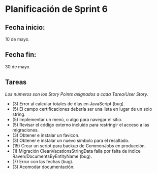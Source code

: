 # Planificación de Sprint 6

## Fecha inicio:
 10 de mayo.
## Fecha fin:
 30 de mayo.
## Tareas

*Los números son los Story Points asignados a cada Tarea/User Story.*

* (3) Error al calcular totales de días en JavaScript (bug).
* (5) El campo certificaciones debería ser una lista en lugar de un solo string.
* (5) Implementar un menú, o algo para navegar el sitio.
* (5) Revisar el código externo incluido para restringir el acceso a las migraciones.
* (3) Obtener e instalar un favicon.
* (3) Obtener e instalar un nuevo símbolo para el resaltado.
* (15) Crear un script para backup de CommonJobs en producción.
* (1) Migración CleanVacationsStringData falla por falta de índice Raven/DocumentsByEntityName (bug).
* (7) Error con las fechas (bug).
* (3) Acomodar documentación.



